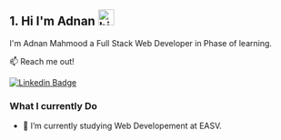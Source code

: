 ## 1. Hi I'm Adnan <img src="https://user-images.githubusercontent.com/1303154/88677602-1635ba80-d120-11ea-84d8-d263ba5fc3c0.gif" width="28px" height="28px" alt="hi">

I'm Adnan Mahmood a Full Stack Web Developer in Phase of learning. 

:mailbox: Reach me out!

[![Linkedin Badge](https://img.shields.io/badge/-Islem-0e76a8?style=flat&labelColor=0e76a8&logo=linkedin&logoColor=white)](https://www.linkedin.com/in/adnantaj1/)

### What I currently Do

- 🔭 I’m currently studying Web Developement at EASV. 